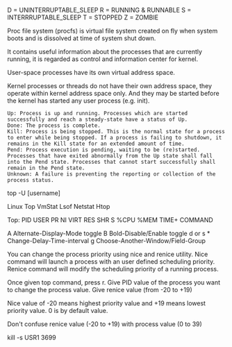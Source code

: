 D = UNINTERRUPTABLE_SLEEP
R = RUNNING & RUNNABLE
S = INTERRRUPTABLE_SLEEP
T = STOPPED
Z = ZOMBIE

Proc file system (procfs) is virtual file system created on fly when system boots and is dissolved at time of system shut down.

It contains useful information about the processes that are currently running, it is regarded as control and information center for kernel.

User-space processes have its own virtual address space.

Kernel processes or threads do not have their own address space, they operate within kernel address space only. And they may be started before the kernel has started any user process (e.g. init).


    Up: Process is up and running. Processes which are started successfully and reach a steady-state have a status of Up.
    Done: The process is complete.
    Kill: Process is being stopped. This is the normal state for a process to enter while being stopped. If a process is failing to shutdown, it remains in the Kill state for an extended amount of time.
    Pend: Process execution is pending, waiting to be (re)started. Processes that have exited abnormally from the Up state shall fall into the Pend state. Processes that cannot start successfully shall remain in the Pend state.
    Unknown: A failure is preventing the reporting or collection of the process status.

top -U [username]

Linux Top VmStat Lsof Netstat Htop 

Top:
 PID USER      PR  NI    VIRT    RES    SHR S  %CPU  %MEM     TIME+ COMMAND

A 	Alternate-Display-Mode toggle
B 	Bold-Disable/Enable toggle
d or s 	* Change-Delay-Time-interval
g 	Choose-Another-Window/Field-Group

You can change the process priority using nice and renice utility. Nice command will launch a process with an user defined scheduling priority. Renice command will modify the scheduling priority of a running process.

Once given top command, press r. Give PID value of the process you want to change the process value. Give renice value (from -20 to +19)

Nice value of -20 means highest priority value and +19 means lowest priority value. 0 is by default value.

Don't confuse renice value (-20 to +19) with process value (0 to 39)

kill -s USR1 3699 

